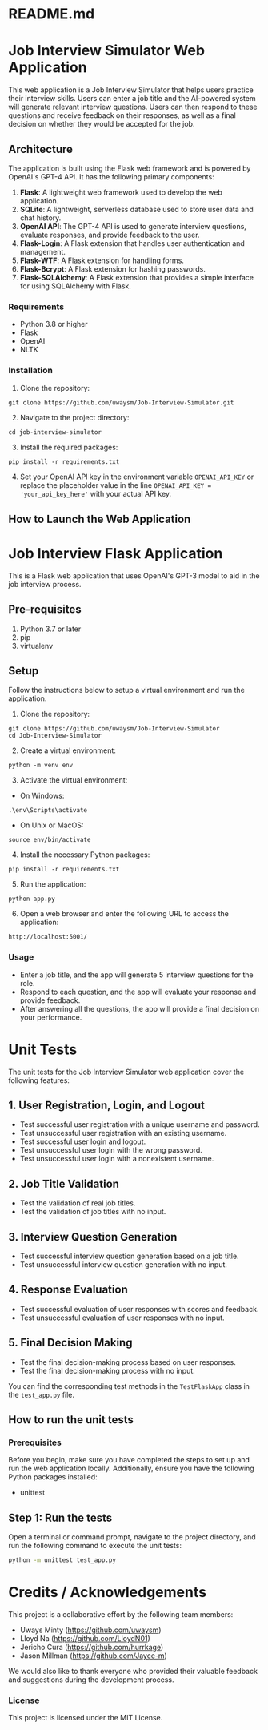# README.md

# Job Interview Simulator Web Application

This web application is a Job Interview Simulator that helps users practice their interview skills. Users can enter a job title and the AI-powered system will generate relevant interview questions. Users can then respond to these questions and receive feedback on their responses, as well as a final decision on whether they would be accepted for the job.

## Architecture

The application is built using the Flask web framework and is powered by OpenAI's GPT-4 API. It has the following primary components:

1. **Flask**: A lightweight web framework used to develop the web application.
2. **SQLite**: A lightweight, serverless database used to store user data and chat history.
3. **OpenAI API**: The GPT-4 API is used to generate interview questions, evaluate responses, and provide feedback to the user.
4. **Flask-Login**: A Flask extension that handles user authentication and management.
5. **Flask-WTF**: A Flask extension for handling forms.
6. **Flask-Bcrypt**: A Flask extension for hashing passwords.
7. **Flask-SQLAlchemy**: A Flask extension that provides a simple interface for using SQLAlchemy with Flask.


### Requirements

- Python 3.8 or higher
- Flask
- OpenAI
- NLTK

### Installation

1. Clone the repository:
```
git clone https://github.com/uwaysm/Job-Interview-Simulator.git
```

2. Navigate to the project directory:
```python
cd job-interview-simulator
```


3. Install the required packages:
```
pip install -r requirements.txt
```

4. Set your OpenAI API key in the environment variable `OPENAI_API_KEY` or replace the placeholder value in the line `OPENAI_API_KEY = 'your_api_key_here'` with your actual API key.

## How to Launch the Web Application

# Job Interview Flask Application

This is a Flask web application that uses OpenAI's GPT-3 model to aid in the job interview process.

## Pre-requisites

1. Python 3.7 or later
2. pip
3. virtualenv

## Setup

Follow the instructions below to setup a virtual environment and run the application.

1. Clone the repository:

```
git clone https://github.com/uwaysm/Job-Interview-Simulator
cd Job-Interview-Simulator
```

2. Create a virtual environment:
```
python -m venv env
```

3. Activate the virtual environment:
- On Windows:
```
.\env\Scripts\activate
```

- On Unix or MacOS:
```
source env/bin/activate
```
4. Install the necessary Python packages:

```
pip install -r requirements.txt
```

5. Run the application:
```
python app.py
```

6. Open a web browser and enter the following URL to access the application:

`http://localhost:5001/`

### Usage

- Enter a job title, and the app will generate 5 interview questions for the role.
- Respond to each question, and the app will evaluate your response and provide feedback.
- After answering all the questions, the app will provide a final decision on your performance.

# Unit Tests

The unit tests for the Job Interview Simulator web application cover the following features:

## 1. User Registration, Login, and Logout

- Test successful user registration with a unique username and password.
- Test unsuccessful user registration with an existing username.
- Test successful user login and logout.
- Test unsuccessful user login with the wrong password.
- Test unsuccessful user login with a nonexistent username.

## 2. Job Title Validation

- Test the validation of real job titles.
- Test the validation of job titles with no input.

## 3. Interview Question Generation

- Test successful interview question generation based on a job title.
- Test unsuccessful interview question generation with no input.

## 4. Response Evaluation

- Test successful evaluation of user responses with scores and feedback.
- Test unsuccessful evaluation of user responses with no input.

## 5. Final Decision Making

- Test the final decision-making process based on user responses.
- Test the final decision-making process with no input.

You can find the corresponding test methods in the `TestFlaskApp` class in the `test_app.py` file.

## How to run the unit tests

### Prerequisites

Before you begin, make sure you have completed the steps to set up and run the web application locally. Additionally, ensure you have the following Python packages installed:

- unittest

## Step 1: Run the tests

Open a terminal or command prompt, navigate to the project directory, and run the following command to execute the unit tests:

```bash
python -m unittest test_app.py
```

# Credits / Acknowledgements

This project is a collaborative effort by the following team members:

- Uways Minty (https://github.com/uwaysm)
- Lloyd Na (https://github.com/LloydN01)
- Jericho Cura (https://github.com/hurrkage)
- Jason Millman (https://github.com/Jayce-m)

We would also like to thank everyone who provided their valuable feedback and suggestions during the development process.

### License

This project is licensed under the MIT License.

